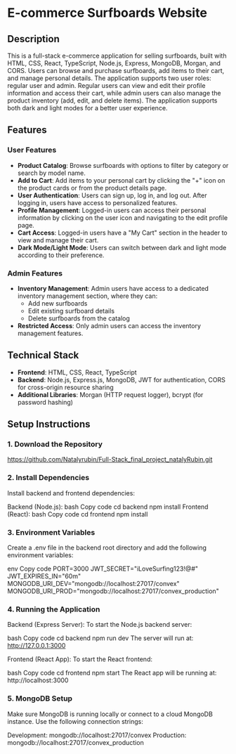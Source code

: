 # E-commerce Surfboards Website

## Description
This is a full-stack e-commerce application for selling surfboards, built with HTML, CSS, React, TypeScript, Node.js, Express, MongoDB, Morgan, and CORS. Users can browse and purchase surfboards, add items to their cart, and manage personal details. The application supports two user roles: regular user and admin. Regular users can view and edit their profile information and access their cart, while admin users can also manage the product inventory (add, edit, and delete items). The application supports both dark and light modes for a better user experience.

## Features

### User Features
- **Product Catalog**: Browse surfboards with options to filter by category or search by model name.
- **Add to Cart**: Add items to your personal cart by clicking the "+" icon on the product cards or from the product details page.
- **User Authentication**: Users can sign up, log in, and log out. After logging in, users have access to personalized features.
- **Profile Management**: Logged-in users can access their personal information by clicking on the user icon and navigating to the edit profile page.
- **Cart Access**: Logged-in users have a "My Cart" section in the header to view and manage their cart.
- **Dark Mode/Light Mode**: Users can switch between dark and light mode according to their preference.

### Admin Features
- **Inventory Management**: Admin users have access to a dedicated inventory management section, where they can:
  - Add new surfboards
  - Edit existing surfboard details
  - Delete surfboards from the catalog
- **Restricted Access**: Only admin users can access the inventory management features.

## Technical Stack
- **Frontend**: HTML, CSS, React, TypeScript
- **Backend**: Node.js, Express.js, MongoDB, JWT for authentication, CORS for cross-origin resource sharing
- **Additional Libraries**: Morgan (HTTP request logger), bcrypt (for password hashing)

## Setup Instructions

### 1. Download the Repository
https://github.com/Natalyrubin/Full-Stack_final_project_natalyRubin.git




### 2. Install Dependencies
Install backend and frontend dependencies:

Backend (Node.js):
bash
Copy code
cd backend
npm install
Frontend (React):
bash
Copy code
cd frontend
npm install


### 3. Environment Variables
Create a .env file in the backend root directory and add the following environment variables:

env
Copy code
PORT=3000
JWT_SECRET="iLoveSurfing123!@#"
JWT_EXPIRES_IN="60m"
MONGODB_URI_DEV="mongodb://localhost:27017/convex"
MONGODB_URI_PROD="mongodb://localhost:27017/convex_production"


### 4. Running the Application
Backend (Express Server):
To start the Node.js backend server:

bash
Copy code
cd backend
npm run dev
The server will run at: http://127.0.0.1:3000

Frontend (React App):
To start the React frontend:

bash
Copy code
cd frontend
npm start
The React app will be running at: http://localhost:3000

### 5. MongoDB Setup
Make sure MongoDB is running locally or connect to a cloud MongoDB instance. Use the following connection strings:

Development: mongodb://localhost:27017/convex
Production: mongodb://localhost:27017/convex_production


